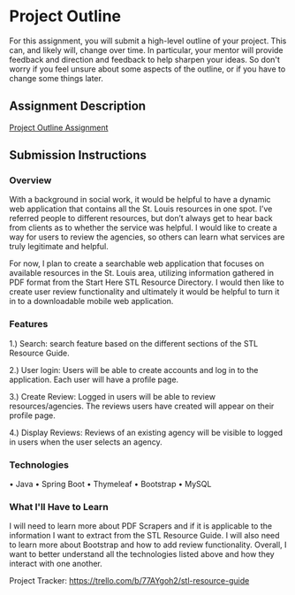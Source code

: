 # Project Outline
For this assignment, you will submit a high-level outline of your project. This can, and likely will, change over time. In particular, your mentor will provide feedback and direction and feedback to help sharpen your ideas. So don't worry if you feel unsure about some aspects of the outline, or if you have to change some things later.

## Assignment Description
[Project Outline Assignment](https://education.launchcode.org/liftoff/assignments/project-outline/)

## Submission Instructions

### Overview
With a background in social work, it would be helpful to have a dynamic web application that contains all the St. Louis resources in one spot.  I’ve referred people to different resources, but don’t always get to hear back from clients as to whether the service was helpful.  I would like to create a way for users to review the agencies, so others can learn what services are truly legitimate and helpful. 

For now, I plan to create a searchable web application that focuses on available resources in the St. Louis area, utilizing information gathered in PDF format from the Start Here STL Resource Directory.  I would then like to create user review functionality and ultimately it would be helpful to turn it in to a downloadable mobile web application.    
  
### Features
1.)	Search:  search feature based on the different sections of the STL Resource Guide.

2.)	User login:  Users will be able to create accounts and log in to the application.  Each user will have a profile page.  

3.)	Create Review:  Logged in users will be able to review resources/agencies.  The reviews users have created will appear on their profile page.  

4.)	Display Reviews:  Reviews of an existing agency will be visible to logged in users when the user selects an agency.  

### Technologies
•	Java
•	Spring Boot
•	Thymeleaf
•	Bootstrap
•	MySQL


### What I'll Have to Learn
I will need to learn more about PDF Scrapers and if it is applicable to the information I want to extract from the STL Resource Guide.  I will also need to learn more about Bootstrap and how to add review functionality.  Overall, I want to better understand all the technologies listed above and how they interact with one another.

Project Tracker:
https://trello.com/b/77AYgoh2/stl-resource-guide 
